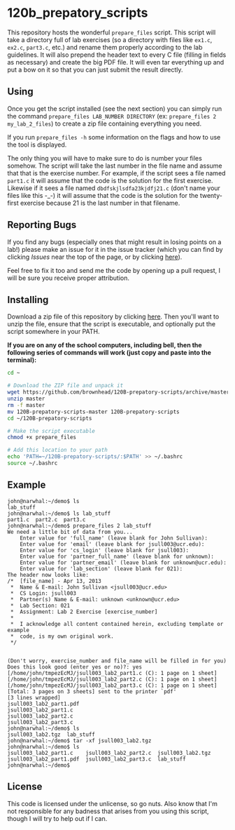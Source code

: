 # 120b_prepatory_scripts

This repository hosts the wonderful `prepare_files` script. This script will take
a directory full of lab exercises (so a directory with files like `ex1.c`, `ex2.c`,
`part3.c`, etc.) and rename them properly according to the lab guidelines. It
will also prepend the header text to every C file (filling in fields as necessary)
and create the big PDF file. It will even tar everything up and put a bow on it
so that you can just submit the result directly.

## Using

Once you get the script installed (see the next section) you can simply run
the command `prepare_files LAB_NUMBER DIRECTORY` (ex:
`prepare_files 2 my_lab_2_files`) to create a zip
file containing everything you need.

If you run `prepare_files -h` some information on the flags and how to use the
tool is displayed.

The only thing you will have to make sure to do is number your files
somehow. The script will take the last number in the file name and assume
that that is the exercise number. For example, if the script sees a file named
`part1.c` it will assume that the code is the solution for the first exercise.
Likewise if it sees a file named `dbdfskjlsdfa23kjdfj21.c` (don't name your files
like this -_-) it will assume that the code is the solution for the twenty-first
exercise because 21 is the last number in that filename.

## Reporting Bugs

If you find any bugs (especially ones that might result in losing points on a
lab!) please make an issue for it in the issue tracker (which you can find by
clicking *Issues* near the top of the page, or by clicking
[here](https://github.com/brownhead/120B-prepatory-scripts/issues)).

Feel free to fix it too and send me the code by opening up a pull request, I
will be sure you receive proper attribution.

## Installing

Download a zip file of this repository by clicking
[here](https://github.com/brownhead/120B-prepatory-scripts/archive/master.zip).
Then you'll want to unzip the file, ensure that the script is executable, and
optionally put the script somewhere in your PATH.

**If you are on any of the
school computers, including bell, then the following series of commands
will work (just copy and paste into the terminal):**

```bash
cd ~

# Download the ZIP file and unpack it
wget https://github.com/brownhead/120B-prepatory-scripts/archive/master.zip
unzip master
rm -f master
mv 120B-prepatory-scripts-master 120B-prepatory-scripts
cd ~/120B-prepatory-scripts

# Make the script executable
chmod +x prepare_files

# Add this location to your path
echo 'PATH=~/120B-prepatory-scripts/:$PATH' >> ~/.bashrc
source ~/.bashrc
```

## Example

```
john@narwhal:~/demo$ ls
lab_stuff
john@narwhal:~/demo$ ls lab_stuff
part1.c  part2.c  part3.c
john@narwhal:~/demo$ prepare_files 2 lab_stuff
We need a little bit of data from you...
	Enter value for 'full_name' (leave blank for John Sullivan): 
	Enter value for 'email' (leave blank for jsull003@ucr.edu): 
	Enter value for 'cs_login' (leave blank for jsull003): 
	Enter value for 'partner_full_name' (leave blank for unknown): 
	Enter value for 'partner_email' (leave blank for unknown@ucr.edu): 
	Enter value for 'lab_section' (leave blank for 021): 
The header now looks like: 
/*	[file_name] - Apr 13, 2013
 *	Name & E-mail: John Sullivan <jsull003@ucr.edu>
 *	CS Login: jsull003
 *	Partner(s) Name & E-mail: unknown <unknown@ucr.edu>
 *	Lab Section: 021
 *	Assignment: Lab 2 Exercise [exercise_number]
 *	
 *	I acknowledge all content contained herein, excluding template or example
 *	code, is my own original work.
 */
 

(Don't worry, exercise_number and file_name will be filled in for you)
Does this look good (enter yes or no)?: yes
[/home/john/tmpezEcMJ/jsull003_lab2_part1.c (C): 1 page on 1 sheet]
[/home/john/tmpezEcMJ/jsull003_lab2_part2.c (C): 1 page on 1 sheet]
[/home/john/tmpezEcMJ/jsull003_lab2_part3.c (C): 1 page on 1 sheet]
[Total: 3 pages on 3 sheets] sent to the printer `pdf'
[3 lines wrapped]
jsull003_lab2_part1.pdf
jsull003_lab2_part1.c
jsull003_lab2_part2.c
jsull003_lab2_part3.c
john@narwhal:~/demo$ ls
jsull003_lab2.tgz  lab_stuff
john@narwhal:~/demo$ tar -xf jsull003_lab2.tgz 
john@narwhal:~/demo$ ls
jsull003_lab2_part1.c    jsull003_lab2_part2.c  jsull003_lab2.tgz
jsull003_lab2_part1.pdf  jsull003_lab2_part3.c  lab_stuff
john@narwhal:~/demo$
```

## License

This code is licensed under the unlicense, so go nuts. Also know that I'm not
responsible for any badness that arises from you using this script, though I
will try to help out if I can.
